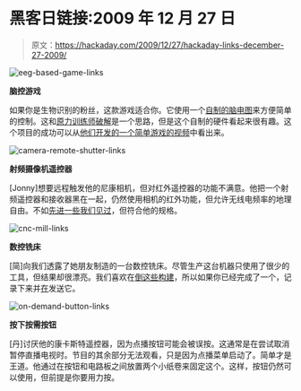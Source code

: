# 黑客日链接:2009 年 12 月 27 日

> 原文：<https://hackaday.com/2009/12/27/hackaday-links-december-27-2009/>

![](img/e2a7da7d868e1dadcc7bdc6c43c7aeb5.png "eeg-based-game-links")

**脑控游戏**

如果你是生物识别的粉丝，这款游戏适合你。它使用一个[自制的脑电图](http://www.mastrogippo.it/eeg/)来方便简单的控制。这和[原力训练师破解](http://hackaday.com/2009/10/21/mind-control-via-serial-port/)是一个思路，但是这个自制的硬件看起来很有趣。这个项目的成功可以从[他们开发的一个简单游戏的视频](http://vimeo.com/7943864)中看出来。

![](img/56d85cd610ffec68bf503d3010e3ee86.png "camera-remote-shutter-links")

**射频摄像机遥控器**

[Jonny]想要远程触发他的尼康相机，但对红外遥控器的功能不满意。他把一个射频遥控器和接收器黑在一起，仍然使用相机的红外功能，但允许无线电频率的地理自由。不如[先进一些我们见过](http://hackaday.com/2009/10/13/a-different-breed-of-camera-controllers/)，但符合他的规格。

![](img/961a99b4a34238ed40e1f21088113886.png "cnc-mill-links")

**数控铣床**

[简]向我们透露了她朋友制造的一台数控铣床。尽管生产这台机器只使用了很少的工具，但结果却很漂亮。我们喜欢在[倒这些构建](http://hackaday.com/2009/11/23/cnc-circuit-board-fabrication/)，所以如果你已经完成了一个，记录下来并[在](http://hackaday.com/contact-hack-a-day/)发送它。

![](img/9006f3d42e53b3802a22d2517e0e58f0.png "on-demand-button-links")

**按下按需按钮**

[丹]讨厌他的康卡斯特遥控器，因为点播按钮可能会被误按。这通常是在尝试取消暂停直播电视时。节目的其余部分无法观看，只是因为点播菜单启动了。简单才是王道。他通过在按钮和电路板之间放置两个小纸卷来固定这个。这样，按钮仍然可以使用，但前提是你要用力按。